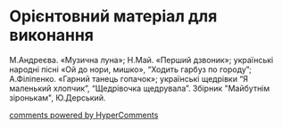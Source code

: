 <div id="hypercomments_widget" class="js-hypercomments-widget invisible"></div>


# Орієнтовний матеріал для виконання

М.Андреєва.  «Музична луна»; Н.Май. «Перший дзвоник»; українські народні пісні «Ой до нори, мишко»,  “Ходить гарбуз по городу”; А.Філіпенко. «Гарний танець гопачок»; українські щедрівки “Я маленький хлопчик”, “Щедрівочка щедрувала”. Збірник "Майбутнім зіронькам", Ю.Дерський.

<div class="js-hypercomments-container">
    <a href="http://hypercomments.com" class="hc-link" title="comments widget">comments powered by HyperComments</a>
</div>